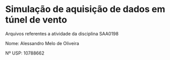 # Simulação de aquisição de dados em túnel de vento

Arquivos referentes a atividade da disciplina SAA0198

Nome: Alessandro Melo de Oliveira

Nº USP: 10788662
